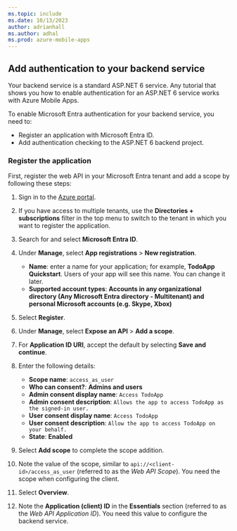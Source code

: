 ```yaml
---
ms.topic: include
ms.date: 10/13/2023
author: adrianhall
ms.author: adhal
ms.prod: azure-mobile-apps
---
```


## Add authentication to your backend service

Your backend service is a standard ASP.NET 6 service.  Any tutorial that shows you how to enable authentication for an ASP.NET 6 service works with Azure Mobile Apps.

To enable Microsoft Entra authentication for your backend service, you need to:

* Register an application with Microsoft Entra ID.
* Add authentication checking to the ASP.NET 6 backend project.

### Register the application

First, register the web API in your Microsoft Entra tenant and add a scope by following these steps:

1. Sign in to the [Azure portal](https://portal.azure.com).
2. If you have access to multiple tenants, use the **Directories + subscriptions** filter in the top menu to switch to the tenant in which you want to register the application.
3. Search for and select **Microsoft Entra ID**.
4. Under **Manage**, select **App registrations** > **New registration**.

   * **Name**: enter a name for your application; for example, **TodoApp Quickstart**.  Users of your app will see this name.  You can change it later.
   * **Supported account types**: **Accounts in any organizational directory (Any Microsoft Entra directory - Multitenant) and personal Microsoft accounts (e.g. Skype, Xbox)**

5. Select **Register**.
6. Under **Manage**, select **Expose an API** > **Add a scope**.
7. For **Application ID URI**, accept the default by selecting **Save and continue**.
8. Enter the following details:

   * **Scope name**: `access_as_user`
   * **Who can consent?**: **Admins and users**
   * **Admin consent display name**: `Access TodoApp`
   * **Admin consent description**: `Allows the app to access TodoApp as the signed-in user.`
   * **User consent display name**: `Access TodoApp`
   * **User consent description**: `Allow the app to access TodoApp on your behalf.`
   * **State**: **Enabled**

9. Select **Add scope** to complete the scope addition.
10. Note the value of the scope, similar to `api://<client-id>/access_as_user` (referred to as the _Web API Scope_).  You need the scope when configuring the client.
11. Select **Overview**.
12. Note the **Application (client) ID** in the **Essentials** section (referred to as the _Web API Application ID_).  You need this value to configure the backend service.
